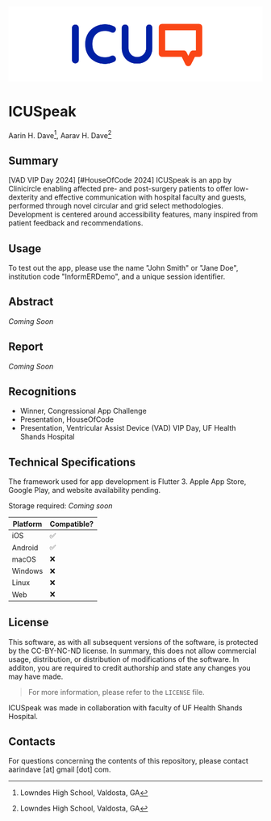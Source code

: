 ![ICUSpeak Logo](assets/images/icuspeakreadme.png)
# ICUSpeak
Aarin H. Dave[^1], Aarav H. Dave[^1]

## Summary
[VAD VIP Day 2024] [#HouseOfCode 2024] ICUSpeak is an app by Clinicircle enabling affected pre- and post-surgery patients to offer low-dexterity and effective communication with hospital faculty and guests, performed through novel circular and grid select methodologies. Development is centered around accessibility features, many inspired from patient feedback and recommendations.

## Usage
To test out the app, please use the name "John Smith" or "Jane Doe", institution code "InformERDemo", and a unique session identifier.

## Abstract
*Coming Soon*

## Report
*Coming Soon*

## Recognitions
- Winner, Congressional App Challenge
- Presentation, HouseOfCode
- Presentation, Ventricular Assist Device (VAD) VIP Day, UF Health Shands Hospital

## Technical Specifications
The framework used for app development is Flutter 3. Apple App Store, Google Play, and website availability pending.

Storage required: *Coming soon*

| Platform | Compatible? |
|----------|-------------|
| iOS      | ✅           |
| Android  | ✅           |
| macOS    | ❌           |
| Windows  | ❌           |
| Linux    | ❌           |
| Web      | ❌           |

## License
This software, as with all subsequent versions of the software, is protected by the CC-BY-NC-ND license. In summary, this does not allow commercial usage, distribution, or distribution of modifications of the software. In additon, you are required to credit authorship and state any changes you may have made.
> For more information, please refer to the `LICENSE` file.

ICUSpeak was made in collaboration with faculty of UF Health Shands Hospital.

## Contacts
For questions concerning the contents of this repository, please contact aarindave [at] gmail [dot] com.

[^1]: Lowndes High School, Valdosta, GA
